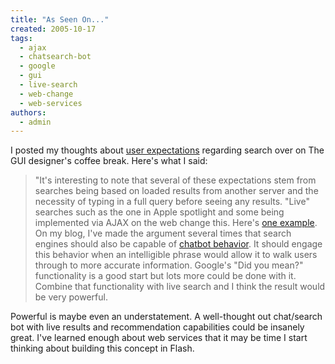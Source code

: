 ```yaml
---
title: "As Seen On..."
created: 2005-10-17
tags: 
  - ajax
  - chatsearch-bot
  - google
  - gui
  - live-search
  - web-change
  - web-services
authors: 
  - admin
---
```


I posted my thoughts about [user expectations](http://www.guuui.com/posting.php?id=1704) regarding search over on The GUI designer's coffee break. Here's what I said:

> "It's interesting to note that several of these expectations stem from searches being based on loaded results from another server and the necessity of typing in a full query before seeing any results. "Live" searches such as the one in Apple spotlight and some being implemented via AJAX on the web change this. Here's [one example](http://tauquil.com/archives/2005/08/02/livesearch-in-action/). On my blog, I've made the argument several times that search engines should also be capable of [chatbot behavior](http://banapana.troped.com/archives/2005/09/google_should_b.html). It should engage this behavior when an intelligible phrase would allow it to walk users through to more accurate information. Google's "Did you mean?" functionality is a good start but lots more could be done with it. Combine that functionality with live search and I think the result would be very powerful.

Powerful is maybe even an understatement. A well-thought out chat/search bot with live results and recommendation capabilities could be insanely great. I've learned enough about web services that it may be time I start thinking about building this concept in Flash.
